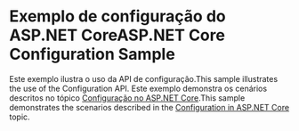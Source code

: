 # <a name="aspnet-core-configuration-sample"></a><span data-ttu-id="f893b-101">Exemplo de configuração do ASP.NET Core</span><span class="sxs-lookup"><span data-stu-id="f893b-101">ASP.NET Core Configuration Sample</span></span>

<span data-ttu-id="f893b-102">Este exemplo ilustra o uso da API de configuração.</span><span class="sxs-lookup"><span data-stu-id="f893b-102">This sample illustrates the use of the Configuration API.</span></span> <span data-ttu-id="f893b-103">Este exemplo demonstra os cenários descritos no tópico [Configuração no ASP.NET Core](https://docs.microsoft.com/aspnet/core/fundamentals/configuration).</span><span class="sxs-lookup"><span data-stu-id="f893b-103">This sample demonstrates the scenarios described in the [Configuration in ASP.NET Core](https://docs.microsoft.com/aspnet/core/fundamentals/configuration) topic.</span></span>
